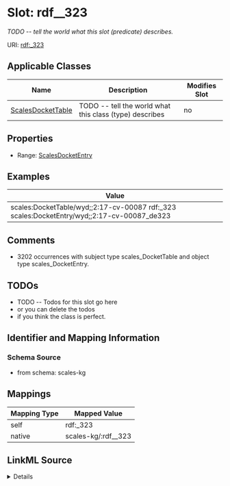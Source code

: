 

# Slot: rdf__323


_TODO -- tell the world what this slot (predicate) describes._





URI: [rdf:_323](http://www.w3.org/1999/02/22-rdf-syntax-ns#_323)



<!-- no inheritance hierarchy -->





## Applicable Classes

| Name | Description | Modifies Slot |
| --- | --- | --- |
| [ScalesDocketTable](../classes/ScalesDocketTable.md) | TODO -- tell the world what this class (type) describes |  no  |







## Properties

* Range: [ScalesDocketEntry](../classes/ScalesDocketEntry.md)






## Examples

| Value |
| --- |
| scales:DocketTable/wyd;;2:17-cv-00087 rdf:_323 scales:DocketEntry/wyd;;2:17-cv-00087_de323 |

## Comments

* 3202 occurrences with subject type scales_DocketTable and object type scales_DocketEntry.

## TODOs

* TODO -- Todos for this slot go here
* or you can delete the todos
* if you think the class is perfect.

## Identifier and Mapping Information







### Schema Source


* from schema: scales-kg




## Mappings

| Mapping Type | Mapped Value |
| ---  | ---  |
| self | rdf:_323 |
| native | scales-kg/:rdf__323 |




## LinkML Source

<details>
```yaml
name: rdf__323
description: TODO -- tell the world what this slot (predicate) describes.
todos:
- TODO -- Todos for this slot go here
- or you can delete the todos
- if you think the class is perfect.
comments:
- 3202 occurrences with subject type scales_DocketTable and object type scales_DocketEntry.
examples:
- value: scales:DocketTable/wyd;;2:17-cv-00087 rdf:_323 scales:DocketEntry/wyd;;2:17-cv-00087_de323
from_schema: scales-kg
rank: 1000
slot_uri: rdf:_323
alias: rdf__323
domain_of:
- scales_DocketTable
range: scales_DocketEntry

```
</details>
